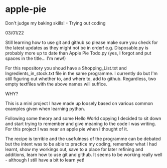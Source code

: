 # apple-pie
Don't judge my baking skills! - Trying out coding

03/01/22

Still learning how to use git and github so please make sure you check for the latest updates as they might not be in order! e.g. Disposable.py is probably more up to date than Apple Pie Todo.py (yes, I forgot and put spaces in the title... I'm new!)

For this repository you shoud have a Shopping_List.txt and Ingredients_in_stock.txt file in the same programme. I currently do but I'm still figuring out whether to, and where to, add to github. Regardless, two empty textfiles with the above names will suffice.

WHY?

This is a mini project I have made up loosely based on various common examples given when learning python.

Following some theory and some Hello World copying I decided to sit down and start trying to remember and give meaning to the code I was writing. For this project I was near an apple pie when I thought of it. 

The recipe is terrible and the usefulness of the programme can be debated but the intent was to be able to practice my coding, remember what I had learnt, show my workings out, save to a place for later refining and additions, learn how to use git and github. It seems to be working really well - although I still have a bit to learn yet!
